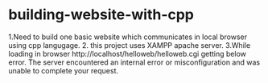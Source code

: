 # building-website-with-cpp

1.Need to build one basic website which communicates in local browser using cpp langugage.
2. this project uses XAMPP apache server.
3.While loading in browser http://localhost/helloweb/helloweb.cgi getting below error.
The server encountered an internal error or misconfiguration and was unable to complete your request.
